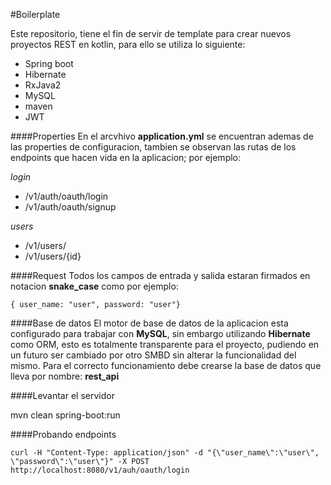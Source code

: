 #Boilerplate

Este repositorio, tiene el fin de servir de template para crear nuevos proyectos REST en kotlin, para ello se utiliza lo siguiente:

- Spring boot
- Hibernate
- RxJava2
- MySQL
- maven
- JWT

####Properties
En el arcvhivo **application.yml** se encuentran ademas de las properties de configuracion, tambien se observan las rutas de los endpoints que hacen vida en la aplicacion; por ejemplo:

_login_
- /v1/auth/oauth/login
- /v1/auth/oauth/signup

_users_
- /v1/users/
- /v1/users/{id}

####Request
Todos los campos de entrada y salida estaran firmados en notacion **snake_case** como por ejemplo:

`{ user_name: "user", password: "user"}`

####Base de datos
El motor de base de datos de la aplicacion esta configurado para trabajar con **MySQL**, sin embargo utilizando **Hibernate** como ORM, esto es totalmente transparente para el proyecto, pudiendo en un futuro ser cambiado por otro SMBD sin alterar la funcionalidad del mismo. Para el correcto funcionamiento debe crearse la base de datos que lleva por nombre: **rest_api**

####Levantar el servidor

mvn clean spring-boot:run

####Probando endpoints

`curl -H "Content-Type: application/json" -d "{\"user_name\":\"user\", \"password\":\"user\"}" -X POST http://localhost:8080/v1/auh/oauth/login`